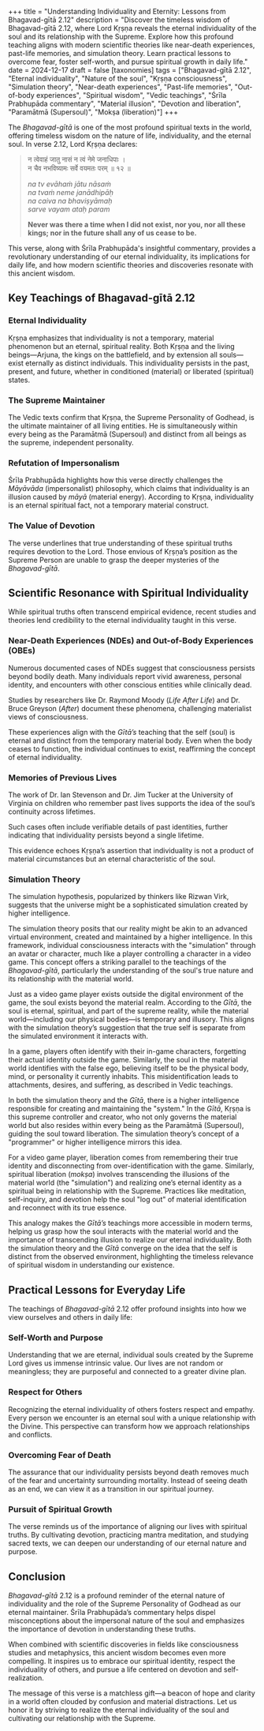 +++
title = "Understanding Individuality and Eternity: Lessons from Bhagavad-gītā 2.12"
description = "Discover the timeless wisdom of Bhagavad-gītā 2.12, where Lord Kṛṣṇa reveals the eternal individuality of the soul and its relationship with the Supreme. Explore how this profound teaching aligns with modern scientific theories like near-death experiences, past-life memories, and simulation theory. Learn practical lessons to overcome fear, foster self-worth, and pursue spiritual growth in daily life."
date = 2024-12-17
draft = false
[taxonomies]
tags = ["Bhagavad-gītā 2.12", "Eternal individuality", "Nature of the soul", "Kṛṣṇa consciousness", "Simulation theory", "Near-death experiences", "Past-life memories", "Out-of-body experiences", "Spiritual wisdom", "Vedic teachings", "Śrīla Prabhupāda commentary", "Material illusion", "Devotion and liberation", "Paramātmā (Supersoul)", "Mokṣa (liberation)"]
+++

The *Bhagavad-gītā* is one of the most profound spiritual texts in the world, offering timeless wisdom on the nature of life, individuality, and the eternal soul. In verse 2.12, Lord Kṛṣṇa declares:

> न त्वेवाहं जातु नासं न त्वं नेमे जनाधिपाः ।\
> न चैव नभविष्यामः सर्वे वयमतः परम् ॥ १२ ॥
> 
> *na tv evāhaṁ jātu nāsaṁ*\
> *na tvaṁ neme janādhipāḥ*\
> *na caiva na bhaviṣyāmaḥ*\
> *sarve vayam ataḥ param*
> 
> **Never was there a time when I did not exist, nor you, nor all these kings; nor in the future shall any of us cease to be.**

This verse, along with Śrīla Prabhupāda's insightful commentary, provides a revolutionary understanding of our eternal individuality, its implications for daily life, and how modern scientific theories and discoveries resonate with this ancient wisdom.

## Key Teachings of Bhagavad-gītā 2.12

### Eternal Individuality

Kṛṣṇa emphasizes that individuality is not a temporary, material phenomenon but an eternal, spiritual reality. Both Kṛṣṇa and the living beings—Arjuna, the kings on the battlefield, and by extension all souls—exist eternally as distinct individuals. This individuality persists in the past, present, and future, whether in conditioned (material) or liberated (spiritual) states.

### The Supreme Maintainer

The Vedic texts confirm that Kṛṣṇa, the Supreme Personality of Godhead, is the ultimate maintainer of all living entities. He is simultaneously within every being as the Paramātmā (Supersoul) and distinct from all beings as the supreme, independent personality.

### Refutation of Impersonalism

Śrīla Prabhupāda highlights how this verse directly challenges the *Māyāvāda* (impersonalist) philosophy, which claims that individuality is an illusion caused by *māyā* (material energy). According to Kṛṣṇa, individuality is an eternal spiritual fact, not a temporary material construct.

### The Value of Devotion

The verse underlines that true understanding of these spiritual truths requires devotion to the Lord. Those envious of Kṛṣṇa’s position as the Supreme Person are unable to grasp the deeper mysteries of the *Bhagavad-gītā*.

## Scientific Resonance with Spiritual Individuality

While spiritual truths often transcend empirical evidence, recent studies and theories lend credibility to the eternal individuality taught in this verse.

### Near-Death Experiences (NDEs) and Out-of-Body Experiences (OBEs)

Numerous documented cases of NDEs suggest that consciousness persists beyond bodily death. Many individuals report vivid awareness, personal identity, and encounters with other conscious entities while clinically dead.

Studies by researchers like Dr. Raymond Moody (*Life After Life*) and Dr. Bruce Greyson (*After*) document these phenomena, challenging materialist views of consciousness.

These experiences align with the *Gītā’s* teaching that the self (soul) is eternal and distinct from the temporary material body. Even when the body ceases to function, the individual continues to exist, reaffirming the concept of eternal individuality.

### Memories of Previous Lives

The work of Dr. Ian Stevenson and Dr. Jim Tucker at the University of Virginia on children who remember past lives supports the idea of the soul’s continuity across lifetimes.

Such cases often include verifiable details of past identities, further indicating that individuality persists beyond a single lifetime.

This evidence echoes Kṛṣṇa’s assertion that individuality is not a product of material circumstances but an eternal characteristic of the soul.

### Simulation Theory

The simulation hypothesis, popularized by thinkers like Rizwan Virk, suggests that the universe might be a sophisticated simulation created by higher intelligence.

The simulation theory posits that our reality might be akin to an advanced virtual environment, created and maintained by a higher intelligence. In this framework, individual consciousness interacts with the "simulation" through an avatar or character, much like a player controlling a character in a video game. This concept offers a striking parallel to the teachings of the *Bhagavad-gītā*, particularly the understanding of the soul's true nature and its relationship with the material world.

Just as a video game player exists outside the digital environment of the game, the soul exists beyond the material realm. According to the *Gītā*, the soul is eternal, spiritual, and part of the supreme reality, while the material world—including our physical bodies—is temporary and illusory. This aligns with the simulation theory’s suggestion that the true self is separate from the simulated environment it interacts with.

In a game, players often identify with their in-game characters, forgetting their actual identity outside the game. Similarly, the soul in the material world identifies with the false ego, believing itself to be the physical body, mind, or personality it currently inhabits. This misidentification leads to attachments, desires, and suffering, as described in Vedic teachings.

In both the simulation theory and the *Gītā*, there is a higher intelligence responsible for creating and maintaining the "system." In the *Gītā*, Kṛṣṇa is this supreme controller and creator, who not only governs the material world but also resides within every being as the Paramātmā (Supersoul), guiding the soul toward liberation. The simulation theory’s concept of a "programmer" or higher intelligence mirrors this idea.

For a video game player, liberation comes from remembering their true identity and disconnecting from over-identification with the game. Similarly, spiritual liberation (*mokṣa*) involves transcending the illusions of the material world (the "simulation") and realizing one’s eternal identity as a spiritual being in relationship with the Supreme. Practices like meditation, self-inquiry, and devotion help the soul "log out" of material identification and reconnect with its true essence.

This analogy makes the *Gītā’s* teachings more accessible in modern terms, helping us grasp how the soul interacts with the material world and the importance of transcending illusion to realize our eternal individuality. Both the simulation theory and the *Gītā* converge on the idea that the self is distinct from the observed environment, highlighting the timeless relevance of spiritual wisdom in understanding our existence.

## Practical Lessons for Everyday Life

The teachings of *Bhagavad-gītā* 2.12 offer profound insights into how we view ourselves and others in daily life:

### Self-Worth and Purpose

Understanding that we are eternal, individual souls created by the Supreme Lord gives us immense intrinsic value. Our lives are not random or meaningless; they are purposeful and connected to a greater divine plan.

### Respect for Others

Recognizing the eternal individuality of others fosters respect and empathy. Every person we encounter is an eternal soul with a unique relationship with the Divine. This perspective can transform how we approach relationships and conflicts.

### Overcoming Fear of Death

The assurance that our individuality persists beyond death removes much of the fear and uncertainty surrounding mortality. Instead of seeing death as an end, we can view it as a transition in our spiritual journey.

### Pursuit of Spiritual Growth

The verse reminds us of the importance of aligning our lives with spiritual truths. By cultivating devotion, practicing mantra meditation, and studying sacred texts, we can deepen our understanding of our eternal nature and purpose.

## Conclusion

*Bhagavad-gītā* 2.12 is a profound reminder of the eternal nature of individuality and the role of the Supreme Personality of Godhead as our eternal maintainer. Śrīla Prabhupāda’s commentary helps dispel misconceptions about the impersonal nature of the soul and emphasizes the importance of devotion in understanding these truths.

When combined with scientific discoveries in fields like consciousness studies and metaphysics, this ancient wisdom becomes even more compelling. It inspires us to embrace our spiritual identity, respect the individuality of others, and pursue a life centered on devotion and self-realization.

The message of this verse is a matchless gift—a beacon of hope and clarity in a world often clouded by confusion and material distractions. Let us honor it by striving to realize the eternal individuality of the soul and cultivating our relationship with the Supreme.